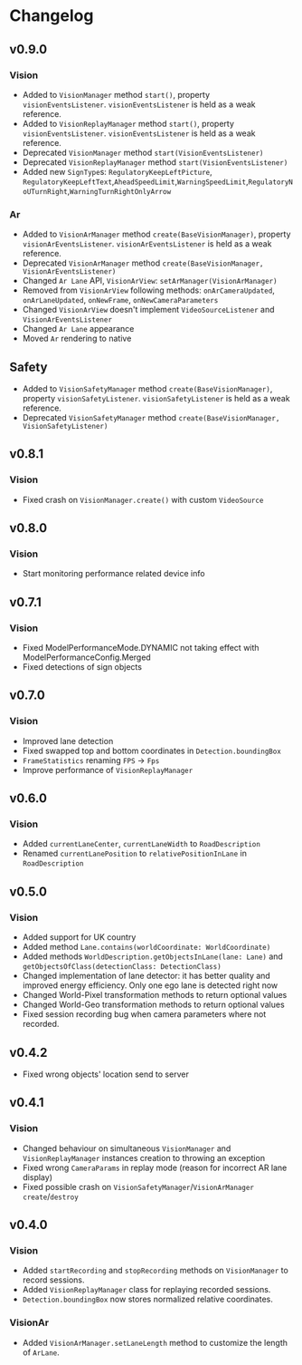 # Changelog

## v0.9.0

### Vision
- Added to `VisionManager` method `start()`, property `visionEventsListener`. `visionEventsListener` is held as a weak reference.
- Added to `VisionReplayManager` method `start()`, property `visionEventsListener`. `visionEventsListener` is held as a weak reference.
- Deprecated `VisionManager` method `start(VisionEventsListener)`
- Deprecated `VisionReplayManager` method `start(VisionEventsListener)`
- Added new `SignType`s: `RegulatoryKeepLeftPicture`, `RegulatoryKeepLeftText`,`AheadSpeedLimit`,`WarningSpeedLimit`,`RegulatoryNoUTurnRight`,`WarningTurnRightOnlyArrow`

### Ar
- Added to `VisionArManager` method `create(BaseVisionManager)`, property `visionArEventsListener`. `visionArEventsListener` is held as a weak reference.
- Deprecated `VisionArManager` method `create(BaseVisionManager, VisionArEventsListener)`
- Changed `Ar Lane` API, `VisionArView`: `setArManager(VisionArManager)`
- Removed from `VisionArView` following methods: `onArCameraUpdated`, `onArLaneUpdated`, `onNewFrame`, `onNewCameraParameters`
- Changed `VisionArView` doesn't implement `VideoSourceListener` and `VisionArEventsListener`
- Changed `Ar Lane` appearance
- Moved `Ar` rendering to native

## Safety
- Added to `VisionSafetyManager` method `create(BaseVisionManager)`, property `visionSafetyListener`. `visionSafetyListener` is held as a weak reference.
- Deprecated `VisionSafetyManager` method `create(BaseVisionManager, VisionSafetyListener)`

## v0.8.1

### Vision
- Fixed crash on `VisionManager.create()` with custom `VideoSource`

## v0.8.0

### Vision
- Start monitoring performance related device info

## v0.7.1

### Vision
- Fixed ModelPerformanceMode.DYNAMIC not taking effect with ModelPerformanceConfig.Merged
- Fixed detections of sign objects

## v0.7.0

### Vision
- Improved lane detection
- Fixed swapped top and bottom coordinates in `Detection.boundingBox`
- `FrameStatistics` renaming `FPS` -> `Fps`
- Improve performance of `VisionReplayManager` 

## v0.6.0

### Vision
- Added `currentLaneCenter`, `currentLaneWidth` to `RoadDescription` 
- Renamed `currentLanePosition` to `relativePositionInLane` in `RoadDescription`

## v0.5.0

### Vision
- Added support for UK country
- Added method `Lane.contains(worldCoordinate: WorldCoordinate)`
- Added methods `WorldDescription.getObjectsInLane(lane: Lane)` and `getObjectsOfClass(detectionClass: DetectionClass)`
- Changed implementation of lane detector: it has better quality and improved energy efficiency. Only one ego lane is detected right now
- Changed World-Pixel transformation methods to return optional values
- Changed World-Geo transformation methods to return optional values
- Fixed session recording bug when camera parameters where not recorded. 

## v0.4.2

- Fixed wrong objects' location send to server

## v0.4.1

### Vision
- Changed behaviour on simultaneous `VisionManager`
 and `VisionReplayManager` instances creation to throwing an exception
- Fixed wrong `CameraParams` in replay mode (reason for incorrect AR lane display)
- Fixed possible crash on `VisionSafetyManager`/`VisionArManager` `create`/`destroy`

## v0.4.0

### Vision
- Added `startRecording` and `stopRecording` methods on `VisionManager` to record sessions.
- Added `VisionReplayManager` class for replaying recorded sessions.
- `Detection.boundingBox` now stores normalized relative coordinates.

### VisionAr
- Added `VisionArManager.setLaneLength` method to customize the length of `ArLane`.
